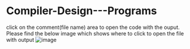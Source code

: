 # Compiler-Design---Programs
click on the comment(file name) area to open the code with the ouput. Please find the below image which shows where to click to open the file with output
![image](https://github.com/Maanoj2004/Compiler-Design---Programs/assets/129869618/4e1fd83f-07d6-4b66-88c0-5b4ad97c0cf3)

